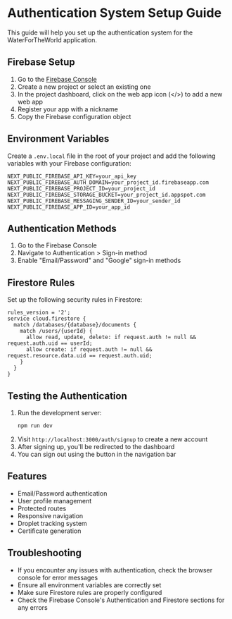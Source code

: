 # Authentication System Setup Guide

This guide will help you set up the authentication system for the WaterForTheWorld application.

## Firebase Setup

1. Go to the [Firebase Console](https://console.firebase.google.com/)
2. Create a new project or select an existing one
3. In the project dashboard, click on the web app icon (</>) to add a new web app
4. Register your app with a nickname
5. Copy the Firebase configuration object

## Environment Variables

Create a `.env.local` file in the root of your project and add the following variables with your Firebase configuration:

```
NEXT_PUBLIC_FIREBASE_API_KEY=your_api_key
NEXT_PUBLIC_FIREBASE_AUTH_DOMAIN=your_project_id.firebaseapp.com
NEXT_PUBLIC_FIREBASE_PROJECT_ID=your_project_id
NEXT_PUBLIC_FIREBASE_STORAGE_BUCKET=your_project_id.appspot.com
NEXT_PUBLIC_FIREBASE_MESSAGING_SENDER_ID=your_sender_id
NEXT_PUBLIC_FIREBASE_APP_ID=your_app_id
```

## Authentication Methods

1. Go to the Firebase Console
2. Navigate to Authentication > Sign-in method
3. Enable "Email/Password" and "Google" sign-in methods

## Firestore Rules

Set up the following security rules in Firestore:

```
rules_version = '2';
service cloud.firestore {
  match /databases/{database}/documents {
    match /users/{userId} {
      allow read, update, delete: if request.auth != null && request.auth.uid == userId;
      allow create: if request.auth != null && request.resource.data.uid == request.auth.uid;
    }
  }
}
```

## Testing the Authentication

1. Run the development server:
   ```bash
   npm run dev
   ```
2. Visit `http://localhost:3000/auth/signup` to create a new account
3. After signing up, you'll be redirected to the dashboard
4. You can sign out using the button in the navigation bar

## Features

- Email/Password authentication
- User profile management
- Protected routes
- Responsive navigation
- Droplet tracking system
- Certificate generation

## Troubleshooting

- If you encounter any issues with authentication, check the browser console for error messages
- Ensure all environment variables are correctly set
- Make sure Firestore rules are properly configured
- Check the Firebase Console's Authentication and Firestore sections for any errors
